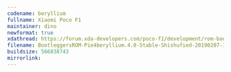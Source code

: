 ```yaml
---
codename: beryllium
fullname: Xiaomi Poco F1
maintainer: dino
newformat: true
xdathread: https://forum.xda-developers.com/poco-f1/development/rom-bootleggersrom-3-5-beta-beryllium-t3874506
filename: BootleggersROM-Pie4beryllium.4.0-Stable-Shishufied-20190207-144643.zip
buildsize: 566038743
mirrorlink: 
---
```

